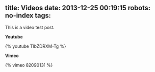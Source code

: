 title: Videos
date: 2013-12-25 00:19:15
robots: no-index
tags:
---

This is a video test post.

**Youtube**

{% youtube TIbZDRXM-Tg %}

**Vimeo**

{% vimeo 82090131 %}